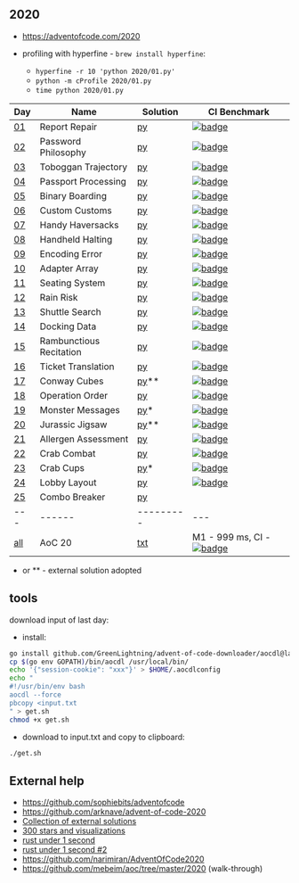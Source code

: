 ## 2020

* https://adventofcode.com/2020

* profiling with hyperfine - `brew install hyperfine`:
    * ```hyperfine -r 10 'python 2020/01.py'```
    * ```python -m cProfile 2020/01.py```
    * ```time python 2020/01.py```

| Day                                         | Name                    | Solution                      | CI Benchmark                                                                                                                                                                                                                                                     |
|---------------------------------------------|-------------------------|-------------------------------|------------------------------------------------------------------------------------------------------------------------------------------------------------------------------------------------------------------------------------------------------------------|
| [01](https://adventofcode.com/2020/day/1)   | Report Repair           | [py](2020/01.py)              | [![badge](https://img.shields.io/endpoint?url=https://gist.githubusercontent.com/EvgeniGordeev/13c6cac3c39702cdcb9cc169b66c3210/raw/runtime-badge-2020-01.json)](https://github.com/EvgeniGordeev/adventofcode/actions/workflows/ci2020.yaml)                    |
| [02](https://adventofcode.com/2020/day/2)   | Password Philosophy     | [py](2020/02.py)              | [![badge](https://img.shields.io/endpoint?url=https://gist.githubusercontent.com/EvgeniGordeev/13c6cac3c39702cdcb9cc169b66c3210/raw/runtime-badge-2020-02.json)](https://github.com/EvgeniGordeev/adventofcode/actions/workflows/ci2020.yaml)                    |
| [03](https://adventofcode.com/2020/day/3)   | Toboggan Trajectory     | [py](2020/03.py)              | [![badge](https://img.shields.io/endpoint?url=https://gist.githubusercontent.com/EvgeniGordeev/13c6cac3c39702cdcb9cc169b66c3210/raw/runtime-badge-2020-03.json)](https://github.com/EvgeniGordeev/adventofcode/actions/workflows/ci2020.yaml)                    |
| [04](https://adventofcode.com/2020/day/4)   | Passport Processing     | [py](2020/04.py)              | [![badge](https://img.shields.io/endpoint?url=https://gist.githubusercontent.com/EvgeniGordeev/13c6cac3c39702cdcb9cc169b66c3210/raw/runtime-badge-2020-04.json)](https://github.com/EvgeniGordeev/adventofcode/actions/workflows/ci2020.yaml)                    |
| [05](https://adventofcode.com/2020/day/5)   | Binary Boarding         | [py](2020/05.py)              | [![badge](https://img.shields.io/endpoint?url=https://gist.githubusercontent.com/EvgeniGordeev/13c6cac3c39702cdcb9cc169b66c3210/raw/runtime-badge-2020-05.json)](https://github.com/EvgeniGordeev/adventofcode/actions/workflows/ci2020.yaml)                    |
| [06](https://adventofcode.com/2020/day/6)   | Custom Customs          | [py](2020/06.py)              | [![badge](https://img.shields.io/endpoint?url=https://gist.githubusercontent.com/EvgeniGordeev/13c6cac3c39702cdcb9cc169b66c3210/raw/runtime-badge-2020-06.json)](https://github.com/EvgeniGordeev/adventofcode/actions/workflows/ci2020.yaml)                    |
| [07](https://adventofcode.com/2020/day/7)   | Handy Haversacks        | [py](2020/07.py)              | [![badge](https://img.shields.io/endpoint?url=https://gist.githubusercontent.com/EvgeniGordeev/13c6cac3c39702cdcb9cc169b66c3210/raw/runtime-badge-2020-07.json)](https://github.com/EvgeniGordeev/adventofcode/actions/workflows/ci2020.yaml)                    |
| [08](https://adventofcode.com/2020/day/8)   | Handheld Halting        | [py](2020/08.py)              | [![badge](https://img.shields.io/endpoint?url=https://gist.githubusercontent.com/EvgeniGordeev/13c6cac3c39702cdcb9cc169b66c3210/raw/runtime-badge-2020-08.json)](https://github.com/EvgeniGordeev/adventofcode/actions/workflows/ci2020.yaml)                    |
| [09](https://adventofcode.com/2020/day/9)   | Encoding Error          | [py](2020/09.py)              | [![badge](https://img.shields.io/endpoint?url=https://gist.githubusercontent.com/EvgeniGordeev/13c6cac3c39702cdcb9cc169b66c3210/raw/runtime-badge-2020-09.json)](https://github.com/EvgeniGordeev/adventofcode/actions/workflows/ci2020.yaml)                    |
| [10](https://adventofcode.com/2020/day/10)  | Adapter Array           | [py](2020/10.py)              | [![badge](https://img.shields.io/endpoint?url=https://gist.githubusercontent.com/EvgeniGordeev/13c6cac3c39702cdcb9cc169b66c3210/raw/runtime-badge-2020-10.json)](https://github.com/EvgeniGordeev/adventofcode/actions/workflows/ci2020.yaml)                    |
| [11](https://adventofcode.com/2020/day/11)  | Seating System          | [py](2020/11.py)              | [![badge](https://img.shields.io/endpoint?url=https://gist.githubusercontent.com/EvgeniGordeev/13c6cac3c39702cdcb9cc169b66c3210/raw/runtime-badge-2020-11.json)](https://github.com/EvgeniGordeev/adventofcode/actions/workflows/ci2020.yaml)                    |
| [12](https://adventofcode.com/2020/day/12)  | Rain Risk               | [py](2020/12.py)              | [![badge](https://img.shields.io/endpoint?url=https://gist.githubusercontent.com/EvgeniGordeev/13c6cac3c39702cdcb9cc169b66c3210/raw/runtime-badge-2020-12.json)](https://github.com/EvgeniGordeev/adventofcode/actions/workflows/ci2020.yaml)                    |
| [13](https://adventofcode.com/2020/day/13)  | Shuttle Search          | [py](2020/13.py)              | [![badge](https://img.shields.io/endpoint?url=https://gist.githubusercontent.com/EvgeniGordeev/13c6cac3c39702cdcb9cc169b66c3210/raw/runtime-badge-2020-13.json)](https://github.com/EvgeniGordeev/adventofcode/actions/workflows/ci2020.yaml)                    |
| [14](https://adventofcode.com/2020/day/14)  | Docking Data            | [py](2020/14.py)              | [![badge](https://img.shields.io/endpoint?url=https://gist.githubusercontent.com/EvgeniGordeev/13c6cac3c39702cdcb9cc169b66c3210/raw/runtime-badge-2020-14.json)](https://github.com/EvgeniGordeev/adventofcode/actions/workflows/ci2020.yaml)                    |
| [15](https://adventofcode.com/2020/day/15)  | Rambunctious Recitation | [py](2020/15.py)              | [![badge](https://img.shields.io/endpoint?url=https://gist.githubusercontent.com/EvgeniGordeev/13c6cac3c39702cdcb9cc169b66c3210/raw/runtime-badge-2020-15.json)](https://github.com/EvgeniGordeev/adventofcode/actions/workflows/ci2020.yaml)                    |
| [16](https://adventofcode.com/2020/day/16)  | Ticket Translation      | [py](2020/16.py)              | [![badge](https://img.shields.io/endpoint?url=https://gist.githubusercontent.com/EvgeniGordeev/13c6cac3c39702cdcb9cc169b66c3210/raw/runtime-badge-2020-16.json)](https://github.com/EvgeniGordeev/adventofcode/actions/workflows/ci2020.yaml)                    |
| [17](https://adventofcode.com/2020/day/17)  | Conway Cubes            | [py](2020/17.py)**            | [![badge](https://img.shields.io/endpoint?url=https://gist.githubusercontent.com/EvgeniGordeev/13c6cac3c39702cdcb9cc169b66c3210/raw/runtime-badge-2020-17.json)](https://github.com/EvgeniGordeev/adventofcode/actions/workflows/ci2020.yaml)                    |
| [18](https://adventofcode.com/2020/day/18)  | Operation Order         | [py](2020/18.py)              | [![badge](https://img.shields.io/endpoint?url=https://gist.githubusercontent.com/EvgeniGordeev/13c6cac3c39702cdcb9cc169b66c3210/raw/runtime-badge-2020-18.json)](https://github.com/EvgeniGordeev/adventofcode/actions/workflows/ci2020.yaml)                    |
| [19](https://adventofcode.com/2020/day/19)  | Monster Messages        | [py](2020/19.py)*             | [![badge](https://img.shields.io/endpoint?url=https://gist.githubusercontent.com/EvgeniGordeev/13c6cac3c39702cdcb9cc169b66c3210/raw/runtime-badge-2020-19.json)](https://github.com/EvgeniGordeev/adventofcode/actions/workflows/ci2020.yaml)                    |
| [20](https://adventofcode.com/2020/day/20)  | Jurassic Jigsaw         | [py](2020/20.py)**            | [![badge](https://img.shields.io/endpoint?url=https://gist.githubusercontent.com/EvgeniGordeev/13c6cac3c39702cdcb9cc169b66c3210/raw/runtime-badge-2020-20.json)](https://github.com/EvgeniGordeev/adventofcode/actions/workflows/ci2020.yaml)                    |
| [21](https://adventofcode.com/2020/day/21)  | Allergen Assessment     | [py](2020/21.py)              | [![badge](https://img.shields.io/endpoint?url=https://gist.githubusercontent.com/EvgeniGordeev/13c6cac3c39702cdcb9cc169b66c3210/raw/runtime-badge-2020-21.json)](https://github.com/EvgeniGordeev/adventofcode/actions/workflows/ci2020.yaml)                    |
| [22](https://adventofcode.com/2020/day/22)  | Crab Combat             | [py](2020/22.py)              | [![badge](https://img.shields.io/endpoint?url=https://gist.githubusercontent.com/EvgeniGordeev/13c6cac3c39702cdcb9cc169b66c3210/raw/runtime-badge-2020-22.json)](https://github.com/EvgeniGordeev/adventofcode/actions/workflows/ci2020.yaml)                    |
| [23](https://adventofcode.com/2020/day/23)  | Crab Cups               | [py](2020/23.py)*             | [![badge](https://img.shields.io/endpoint?url=https://gist.githubusercontent.com/EvgeniGordeev/13c6cac3c39702cdcb9cc169b66c3210/raw/runtime-badge-2020-23.json)](https://github.com/EvgeniGordeev/adventofcode/actions/workflows/ci2020.yaml)                    |
| [24](https://adventofcode.com/2020/day/24)  | Lobby Layout            | [py](2020/24.py)              | [![badge](https://img.shields.io/endpoint?url=https://gist.githubusercontent.com/EvgeniGordeev/13c6cac3c39702cdcb9cc169b66c3210/raw/runtime-badge-2020-24.json)](https://github.com/EvgeniGordeev/adventofcode/actions/workflows/ci2020.yaml)                    |
| [25](https://adventofcode.com/2020/day/25)  | Combo Breaker           | [py](2020/25.py)              |                                                                                                                                                                                                                                                                  |
| ---                                         | ------                  | ---------                     | ---                                                                                                                                                                                                                                                              |
| [all](https://adventofcode.com/2020)        | AoC 20                  | [txt](2020/answers.txt)       | M1 - 999 ms, CI - [![badge](https://img.shields.io/endpoint?url=https://gist.githubusercontent.com/EvgeniGordeev/13c6cac3c39702cdcb9cc169b66c3210/raw/runtime-badge-2020-all.json)](https://github.com/EvgeniGordeev/adventofcode/actions/workflows/ci2020.yaml) |

* or ** - external solution adopted

## tools

download input of last day:

* install:

```bash
go install github.com/GreenLightning/advent-of-code-downloader/aocdl@latest
cp $(go env GOPATH)/bin/aocdl /usr/local/bin/
echo '{"session-cookie": "xxx"}' > $HOME/.aocdlconfig
echo "
#!/usr/bin/env bash
aocdl --force
pbcopy <input.txt
" > get.sh
chmod +x get.sh
```

* download to input.txt and copy to clipboard:

```bash
./get.sh
```

## External help

* https://github.com/sophiebits/adventofcode
* https://github.com/arknave/advent-of-code-2020
* [Collection of external solutions](https://github.com/Bogdanp/awesome-advent-of-code)
* [300 stars and visualizations](https://github.com/surgi1/adventofcode)
* [rust under 1 second](https://timvisee.com/blog/solving-aoc-2020-in-under-a-second/)
* [rust under 1 second #2](https://www.forrestthewoods.com/blog/solving-advent-of-code-in-under-a-second/)
* https://github.com/narimiran/AdventOfCode2020
* https://github.com/mebeim/aoc/tree/master/2020 (walk-through)
